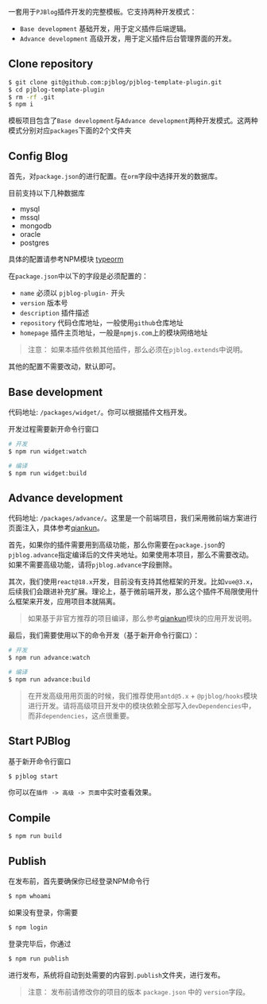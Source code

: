 一套用于`PJBlog`插件开发的完整模板。它支持两种开发模式：

- `Base development` 基础开发，用于定义插件后端逻辑。
- `Advance development` 高级开发，用于定义插件后台管理界面的开发。

## Clone repository

```bash
$ git clone git@github.com:pjblog/pjblog-template-plugin.git
$ cd pjblog-template-plugin
$ rm -rf .git
$ npm i
```

模板项目包含了`Base development`与`Advance development`两种开发模式。这两种模式分别对应`packages`下面的2个文件夹

## Config Blog

首先，对`package.json`的进行配置。在`orm`字段中选择开发的数据库。

目前支持以下几种数据库

- mysql
- mssql
- mongodb
- oracle
- postgres

具体的配置请参考NPM模块 [typeorm](https://www.npmjs.com/typeorm)

在`package.json`中以下的字段是必须配置的：

- `name` 必须以 `pjblog-plugin-` 开头
- `version` 版本号
- `description` 插件描述
- `repository` 代码仓库地址，一般使用`github`仓库地址
- `homepage` 插件主页地址，一般是`npmjs.com`上的模块网络地址

> 注意： 如果本插件依赖其他插件，那么必须在`pjblog.extends`中说明。

其他的配置不需要改动，默认即可。

## Base development

代码地址: `/packages/widget/`。你可以根据插件文档开发。

开发过程需要新开命令行窗口

```bash
# 开发
$ npm run widget:watch 

# 编译
$ npm run widget:build
```

## Advance development

代码地址: `/packages/advance/`。这里是一个前端项目，我们采用微前端方案进行页面注入，具体参考[qiankun](https://npmjs.com/qiankun)。

首先，如果你的插件需要用到高级功能，那么你需要在`package.json`的`pjblog.advance`指定编译后的文件夹地址。如果使用本项目，那么不需要改动。如果不需要高级功能，请将`pjblog.advance`字段删除。

其次，我们使用`react@18.x`开发，目前没有支持其他框架的开发。比如`vue@3.x`，后续我们会跟进补充扩展。理论上，基于微前端开发，那么这个插件不局限使用什么框架来开发，应用项目本就隔离。

> 如果基于非官方推荐的项目编译，那么参考[qiankun](https://npmjs.com/qiankun)模块的应用开发说明。

最后，我们需要使用以下的命令开发（基于新开命令行窗口）：

```bash
# 开发
$ npm run advance:watch

# 编译
$ npm run advance:build
```

> 在开发高级用用页面的时候，我们推荐使用`antd@5.x` + `@pjblog/hooks`模块进行开发。请将高级项目开发中的模块依赖全部写入`devDependencies`中，而非`dependencies`，这点很重要。

## Start PJBlog

基于新开命令行窗口

```bash
$ pjblog start
```

你可以在`插件 -> 高级 -> 页面`中实时查看效果。

## Compile

```bash
$ npm run build
```

## Publish

在发布前，首先要确保你已经登录NPM命令行

```bash
$ npm whoami
```

如果没有登录，你需要

```bash
$ npm login
```

登录完毕后，你通过

```bash
$ npm run publish
```

进行发布，系统将自动到处需要的内容到`.publish`文件夹，进行发布。

> 注意： 发布前请修改你的项目的版本 `package.json` 中的 `version`字段。
